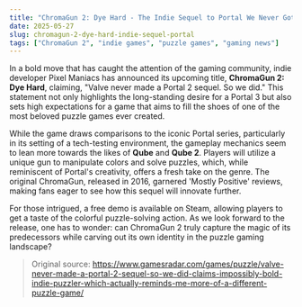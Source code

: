 ```yaml
---
title: "ChromaGun 2: Dye Hard - The Indie Sequel to Portal We Never Got"
date: 2025-05-27
slug: chromagun-2-dye-hard-indie-sequel-portal
tags: ["ChromaGun 2", "indie games", "puzzle games", "gaming news"]
---
```


In a bold move that has caught the attention of the gaming community, indie developer Pixel Maniacs has announced its upcoming title, **ChromaGun 2: Dye Hard**, claiming, "Valve never made a Portal 2 sequel. So we did." This statement not only highlights the long-standing desire for a Portal 3 but also sets high expectations for a game that aims to fill the shoes of one of the most beloved puzzle games ever created.

While the game draws comparisons to the iconic Portal series, particularly in its setting of a tech-testing environment, the gameplay mechanics seem to lean more towards the likes of **Qube** and **Qube 2**. Players will utilize a unique gun to manipulate colors and solve puzzles, which, while reminiscent of Portal's creativity, offers a fresh take on the genre. The original ChromaGun, released in 2016, garnered 'Mostly Positive' reviews, making fans eager to see how this sequel will innovate further.

For those intrigued, a free demo is available on Steam, allowing players to get a taste of the colorful puzzle-solving action. As we look forward to the release, one has to wonder: can ChromaGun 2 truly capture the magic of its predecessors while carving out its own identity in the puzzle gaming landscape?

> Original source: https://www.gamesradar.com/games/puzzle/valve-never-made-a-portal-2-sequel-so-we-did-claims-impossibly-bold-indie-puzzler-which-actually-reminds-me-more-of-a-different-puzzle-game/